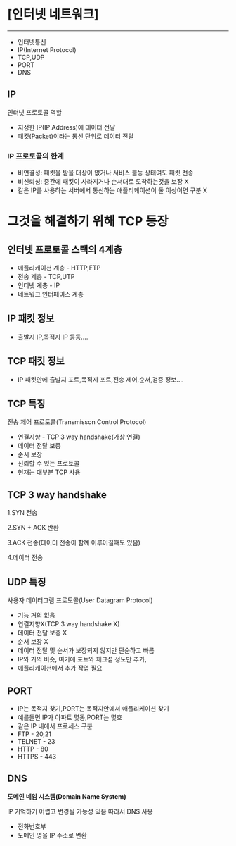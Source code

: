 # [인터넷 네트워크]
---
* 인터넷통신
* IP(Internet Protocol)
* TCP,UDP
* PORT
* DNS




## IP
인터넷 프로토콜 역할
* 지정한 IP(IP Address)에 데이터 전달
* 패킷(Packet)이라는 통신 단위로 데이터 전달
### IP 프로토콜의 한계
* 비연결성: 패킷을 받을 대상이 없거나 서비스 불능 상태여도 패킷 전송
* 비신뢰성: 중간에 패킷이 사라지거나 순서대로 도착하는것을 보장 X
* 같은 IP를 사용하는 서버에서 통신하는 애플리케이션이 둘 이상이면 구분 X

  
# 그것을 해결하기 위해 TCP 등장

## 인터넷 프로토콜 스택의 4계층
* 애플리케이션 계층 - HTTP,FTP
* 전송 계층 - TCP,UTP
* 인터넷 계층 - IP
* 네트워크 인터페이스 계층

## IP 패킷 정보
* 출발지 IP,목적지 IP 등등....

## TCP 패킷 정보
* IP 패킷안에 출발지 포트,목적지 포트,전송 제어,순서,검증 정보....

## TCP 특징
전송 제어 프로토콜(Transmisson Control Protocol)
* 연결지향 - TCP 3 way handshake(가상 연결)
* 데이터 전달 보증
* 순서 보장
* 신뢰할 수 있는 프로토콜
* 현재는 대부분 TCP 사용
  
  

## TCP 3 way handshake
1.SYN 전송



2.SYN + ACK 반환


3.ACK 전송(데이터 전송이 함꼐 이루어질때도 있음)


4.데이터 전송


## UDP 특징
사용자 데이터그램 프로토콜(User Datagram Protocol)
* 기능 거의 없음
* 연결지향X(TCP 3 way handshake X)
* 데이터 전달 보증 X
* 순서 보장 X
* 데이터 전달 및 순서가 보장되지 않지만 단순하고 빠름
* IP와 거의 비슷, 여기에 포트와 체크섬 정도만 추가,
* 애플리케이션에서 추가 작업 필요

## PORT
* IP는 목적지 찾기,PORT는 목적지안에서 애플리케이션 찾기
* 예를들면 IP가 아파트 몇동,PORT는 몇호
* 같은 IP 내에서 프로세스 구분
* FTP - 20,21
* TELNET - 23
* HTTP - 80
* HTTPS - 443
  


## DNS
**도메인 네임 시스템(Domain Name System)**

IP 기억하기 어렵고 변경될 가능성 있음
따라서 DNS 사용
* 전화번호부
* 도메인 명을 IP 주소로 변환

  








